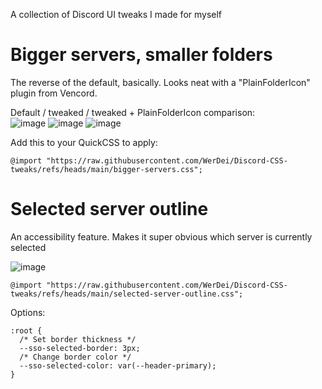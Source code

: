 A collection of Discord UI tweaks I made for myself

# Bigger servers, smaller folders
The reverse of the default, basically. Looks neat with a "PlainFolderIcon" plugin from Vencord.

Default / tweaked / tweaked + PlainFolderIcon comparison:  
![image](https://github.com/user-attachments/assets/912f43d1-c50c-4c97-8f1f-7e2f379a82a9)
![image](https://github.com/user-attachments/assets/2613b330-7fed-4568-9e6d-b52a61ccc283)
![image](https://github.com/user-attachments/assets/9cd446c1-5f37-4d68-82e2-02c4164b1e34)

Add this to your QuickCSS to apply:
```
@import "https://raw.githubusercontent.com/WerDei/Discord-CSS-tweaks/refs/heads/main/bigger-servers.css";
```

# Selected server outline
An accessibility feature. Makes it super obvious which server is currently selected  

![image](https://github.com/user-attachments/assets/349f39bc-2176-4436-b4c8-45b46bed1842)

```
@import "https://raw.githubusercontent.com/WerDei/Discord-CSS-tweaks/refs/heads/main/selected-server-outline.css";
```
Options:
```
:root {
  /* Set border thickness */
  --sso-selected-border: 3px;
  /* Change border color */
  --sso-selected-color: var(--header-primary);
}
```
